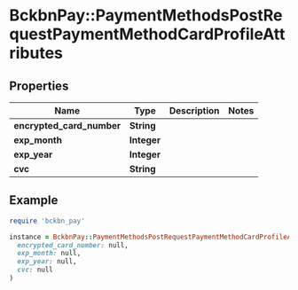 # BckbnPay::PaymentMethodsPostRequestPaymentMethodCardProfileAttributes

## Properties

| Name | Type | Description | Notes |
| ---- | ---- | ----------- | ----- |
| **encrypted_card_number** | **String** |  |  |
| **exp_month** | **Integer** |  |  |
| **exp_year** | **Integer** |  |  |
| **cvc** | **String** |  |  |

## Example

```ruby
require 'bckbn_pay'

instance = BckbnPay::PaymentMethodsPostRequestPaymentMethodCardProfileAttributes.new(
  encrypted_card_number: null,
  exp_month: null,
  exp_year: null,
  cvc: null
)
```

